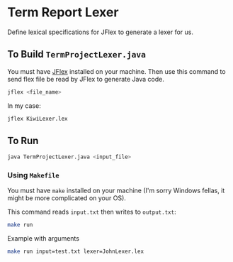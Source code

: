 # Term Report Lexer
Define lexical specifications for JFlex to generate a lexer for us.

## To Build `TermProjectLexer.java`
You must have [JFlex](https://jflex.de/) installed on your machine.
Then use this command to send flex file be read by JFlex to generate Java code.
```sh
jflex <file_name>
```

In my case:
```sh
jflex KiwiLexer.lex
```

## To Run
```sh
java TermProjectLexer.java <input_file>
```

### Using `Makefile`
You must have `make` installed on your machine (I'm sorry Windows fellas, it might be more complicated on your OS).

This command reads `input.txt` then writes to `output.txt`:
```sh
make run
```

Example with arguments
```sh
make run input=test.txt lexer=JohnLexer.lex
```